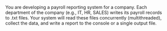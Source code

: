 You are developing a payroll reporting system for a company. 
Each department of the company (e.g., IT, HR, SALES) writes 
its payroll records to .txt files. Your system will read these 
files concurrently (multithreaded), collect the data, and 
write a report to the console or a single output file.

